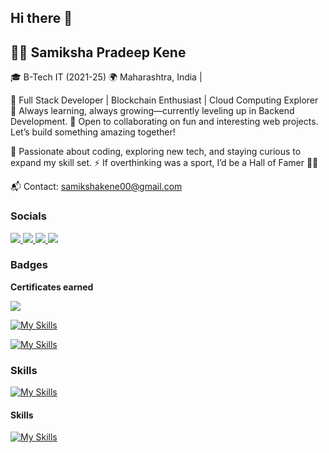 ## Hi there 👋


## 👩‍💻 Samiksha Pradeep Kene

🎓 B-Tech IT (2021-25)
🌍 Maharashtra, India | 

🔧 Full Stack Developer | Blockchain Enthusiast | Cloud Computing Explorer
🚀 Always learning, always growing—currently leveling up in Backend Development.
🤝 Open to collaborating on fun and interesting web projects. Let’s build something amazing together!

🌱 Passionate about coding, exploring new tech, and staying curious to expand my skill set.
⚡ If overthinking was a sport, I’d be a Hall of Famer 😶‍🌫️

📬 Contact: samikshakene00@gmail.com



<!-- This is a comment
<p align="left">
    <img src="https://skillicons.dev/icons?i=html,css,javascript,typescript,postman,figma,vscode,eclipse,c,java,python,react,nextjs,nodejs,expressjs,mongo,firebase,git,github" />
</p>
-->
### Socials

<p align="left">
    <a href="https://www.github.com/samikhsakene0" target="_blank" rel="noreferrer">
        <img src="https://skillicons.dev/icons?i=github" />
    </a>
    <a href="https://www.linkedin.com/in/samiksha-kene" target="_blank" rel="noreferrer">
        <img src="https://skillicons.dev/icons?i=linkedin" />
    </a>
    <a href="https://www.twitter.com/samiksha-kene" target="_blank" rel="noreferrer">
        <img src="https://skillicons.dev/icons?i=twitter" />
    </a>
    <a href="https://www.dev.to/samikshakene" target="_blank" rel="noreferrer">
        <img src="https://skillicons.dev/icons?i=devto" />
    </a>
</p>

### Badges

<b>Certificates earned</b>
<p align="left">
  <a href="https://skillicons.dev">
    <img src="https://skillicons.dev/icons?i=git,kubernetes,docker,c,vim" />
  </a>
</p>

[![My Skills](https://skillicons.dev/icons?i=java,kotlin,nodejs,figma&theme=light)](https://skillicons.dev)

[![My Skills](https://skillicons.dev/icons?i=js,html,css,wasm)](https://skillicons.dev) 


### Skills



[![My Skills](https://skillicons.dev/icons?i=java,kotlin,nodejs,figma&theme=light)](https://skillicons.dev)

#### Skills




[![My Skills](https://skillicons.dev/icons?i=aws,gcp,azure,react,vue,flutter&perline=3)](https://skillicons.dev)


